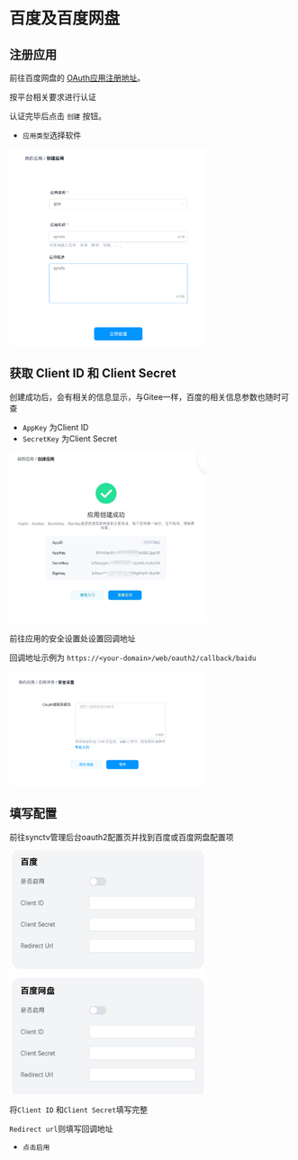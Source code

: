# 百度及百度网盘
## 注册应用
前往百度网盘的 [OAuth应用注册地址](https://pan.baidu.com/union/apply)。

按平台相关要求进行认证

认证完毕后点击 `创建` 按钮。

- `应用类型`选择软件

<img width="350px" alt="oauth2-baidu-new" src="/img/oauth2/oauth2-baidu-new.jpg"/>

## 获取 Client ID 和 Client Secret
创建成功后，会有相关的信息显示，与Gitee一样，百度的相关信息参数也随时可查

- `AppKey` 为Client ID
- `SecretKey` 为Client Secret


<img width="350px" alt="oauth2-baidu-info" src="/img/oauth2/oauth2-baidu-info.jpg"/>

前往应用的安全设置处设置回调地址

回调地址示例为 `https://<your-domain>/web/oauth2/callback/baidu`

<img width="350px"
alt="oauth2-baidu-config-oauth2"
src="/img/oauth2/oauth2-baidu-config-oauth2.jpg"
/>

## 填写配置
前往synctv管理后台oauth2配置页并找到百度或百度网盘配置项

<img width="350px"
alt="oauth2-baidu-config"
src="/img/oauth2/oauth2-baidu-config.jpg"
/>

将`Client ID` 和`Client Secret`填写完整

`Redirect url`则填写回调地址

- `点击启用`